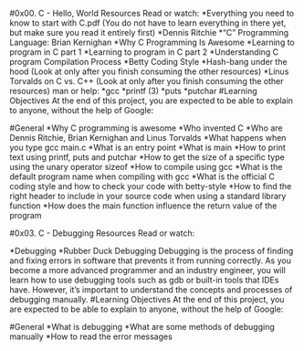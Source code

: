 #0x00. C - Hello, World
Resources
Read or watch:
*Everything you need to know to start with C.pdf (You do not have to learn everything in there yet, but make sure you read it entirely first)
*Dennis Ritchie
*“C” Programming Language: Brian Kernighan
*Why C Programming Is Awesome
*Learning to program in C part 1
*Learning to program in C part 2
*Understanding C program Compilation Process
*Betty Coding Style
*Hash-bang under the hood (Look at only after you finish consuming the other resources)
*Linus Torvalds on C vs. C++ (Look at only after you finish consuming the other resources)
man or help:
*gcc
*printf (3)
*puts
*putchar
#Learning Objectives
At the end of this project, you are expected to be able to explain to anyone, without the help of Google:

#General
*Why C programming is awesome
*Who invented C
*Who are Dennis Ritchie, Brian Kernighan and Linus Torvalds
*What happens when you type gcc main.c
*What is an entry point
*What is main
*How to print text using printf, puts and putchar
*How to get the size of a specific type using the unary operator sizeof
*How to compile using gcc
*What is the default program name when compiling with gcc
*What is the official C coding style and how to check your code with betty-style
*How to find the right header to include in your source code when using a standard library function
*How does the main function influence the return value of the program

#0x03. C - Debugging
Resources
Read or watch:

*Debugging
*Rubber Duck Debugging
Debugging is the process of finding and fixing errors in software that prevents it from running correctly. As you become a more advanced programmer and an industry engineer, you will learn how to use debugging tools such as gdb or built-in tools that IDEs have. However, it’s important to understand the concepts and processes of debugging manually.
#Learning Objectives
At the end of this project, you are expected to be able to explain to anyone, without the help of Google:

#General
*What is debugging
*What are some methods of debugging manually
*How to read the error messages

